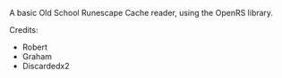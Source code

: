 A basic Old School Runescape Cache reader, using the OpenRS library.

Credits:
- Robert
- Graham
- Discardedx2
